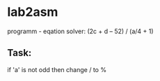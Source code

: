 # lab2asm

programm - eqation solver: (2c + d – 52) / (a/4 + 1)

## Task:
if 'a' is not odd then change / to %
